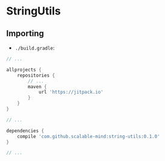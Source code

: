 # StringUtils

## Importing

* `./build.gradle`:

```groovy
// ...

allprojects {
    repositories {
        // ...
        maven {
            url 'https://jitpack.io'
        }
    }
}

// ...

dependencies {
    compile 'com.github.scalable-mind:string-utils:0.1.0'
}

// ...
```
